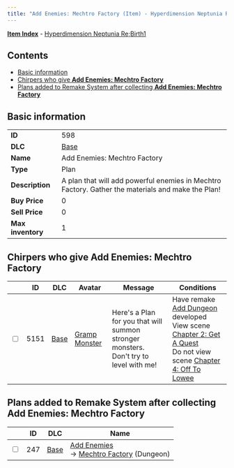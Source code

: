 ```yaml
---
title: "Add Enemies: Mechtro Factory (Item) - Hyperdimension Neptunia Re;Birth1"
---
```


[**Item Index**](/neptunia/rb1/item/index.html) - [Hyperdimension Neptunia Re;Birth1](/neptunia/rb1)

## Contents

- [Basic information](#basic-information)
- [Chirpers who give **Add Enemies: Mechtro Factory**](#chirpers-who-give-add-enemies-mechtro-factory)
- [Plans added to Remake System after collecting **Add Enemies: Mechtro Factory**](#plans-added-to-remake-system-after-collecting-add-enemies-mechtro-factory)

## Basic information

|   |   |
| -- | -- |
| **ID** | 598 |
| **DLC** | [Base](/neptunia/rb1/dlc/1-base.html) |
| **Name** | Add Enemies: Mechtro Factory |
| **Type** | Plan |
| **Description** | A plan that will add powerful enemies in Mechtro Factory. Gather the materials and make the Plan! |
| **Buy Price** | 0 |
| **Sell Price** | 0 |
| **Max inventory** | 1 |


## Chirpers who give **Add Enemies: Mechtro Factory**

|    | ID | DLC | Avatar | Message | Conditions |
| -- | -- | --- | ------ | ------- | ---------- |
| <input type="checkbox" id="rb1-chirper-event-1-5151" class="trackbox" /> | 5151 | [Base](/neptunia/rb1/dlc/1-base.html) | [Gramp Monster](/neptunia/rb1/undefined/1-243-gramp-monster.html) | Here's a Plan for you that will summon stronger monsters.<br />Don't try to level with me! | Have remake [Add Dungeon](/neptunia/rb1/remake/1-210-add-dungeon.html) developed<br />View scene [Chapter 2: Get A Quest](/neptunia/rb1/scene/1-206-chapter-2-get-a-quest.html)<br />Do not view scene [Chapter 4: Off To Lowee](/neptunia/rb1/scene/1-401-chapter-4-off-to-lowee.html) |


## Plans added to Remake System after collecting **Add Enemies: Mechtro Factory**

|    | ID | DLC | Name |
| -- | -- | --- | ---- |
| <input type="checkbox" id="rb1-remake-1-247" class="trackbox" /> | 247 | [Base](/neptunia/rb1/dlc/1-base.html) | [Add Enemies](/neptunia/rb1/remake/1-247-add-enemies.html)<br /> → [Mechtro Factory](/neptunia/rb1/dungeon/1-102-mechtro-factory.html) (Dungeon) |
